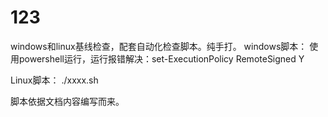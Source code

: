 # 123
windows和linux基线检查，配套自动化检查脚本。纯手打。
windows脚本：
        使用powershell运行，运行报错解决：set-ExecutionPolicy RemoteSigned  Y 
        
Linux脚本：
        ./xxxx.sh
        
        
 脚本依据文档内容编写而来。
